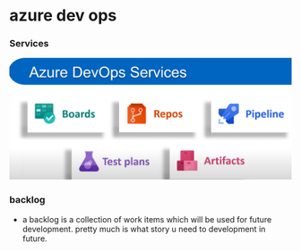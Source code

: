 # azure dev ops

### Services

![](../.gitbook/assets/image%20%28348%29.png)

### backlog

* a backlog is a collection of work items which will be used for future development. pretty much is what story u need to development in future. 



